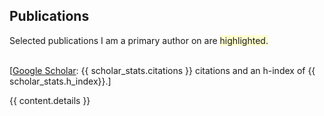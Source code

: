 ## <i class="fa fa-chevron-right"></i> Publications

<!-- [<a href="https://github.com/bamos/cv/blob/master/publications/{{ content.file }}">BibTeX</a>] -->
Selected publications I am a primary author on are <span style='background-color: #ffffd0'>highlighted.</span>
<!-- {{ summary }} -->
<br>
[<a href="https://scholar.google.com/citations?user={{ scholar_id }}">Google Scholar</a>: {{ scholar_stats.citations }} citations and an h-index of {{ scholar_stats.h_index}}.]
<br>

{{ content.details }}
